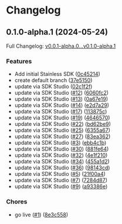# Changelog

## 0.1.0-alpha.1 (2024-05-24)

Full Changelog: [v0.0.1-alpha.0...v0.1.0-alpha.1](https://github.com/meorphis/test-repo-9/compare/v0.0.1-alpha.0...v0.1.0-alpha.1)

### Features

* Add initial Stainless SDK ([0c45214](https://github.com/meorphis/test-repo-9/commit/0c452142e5aa4fc0d57cd28c826e766f771abe1b))
* create default branch ([37e5150](https://github.com/meorphis/test-repo-9/commit/37e5150fa7507ee15adc3e24b1770e6d71166299))
* update via SDK Studio ([02c1f2f](https://github.com/meorphis/test-repo-9/commit/02c1f2f8f2c7ee3ba4ff5c443b743ca549dcfb8c))
* update via SDK Studio ([#12](https://github.com/meorphis/test-repo-9/issues/12)) ([6060fc2](https://github.com/meorphis/test-repo-9/commit/6060fc2356b9fb98e055cba22739e48fc67c17ca))
* update via SDK Studio ([#13](https://github.com/meorphis/test-repo-9/issues/13)) ([0a67e19](https://github.com/meorphis/test-repo-9/commit/0a67e190b87382cce8743bdd15386982c0277ec5))
* update via SDK Studio ([#14](https://github.com/meorphis/test-repo-9/issues/14)) ([e2d7a29](https://github.com/meorphis/test-repo-9/commit/e2d7a2956cb2c062b51bd5d938c13c4927be7036))
* update via SDK Studio ([#17](https://github.com/meorphis/test-repo-9/issues/17)) ([113875c](https://github.com/meorphis/test-repo-9/commit/113875c6e613d4dc874cb388a81376829e9d4d5e))
* update via SDK Studio ([#19](https://github.com/meorphis/test-repo-9/issues/19)) ([4646570](https://github.com/meorphis/test-repo-9/commit/4646570d52d74ab8797a5bbe23440044147221e1))
* update via SDK Studio ([#22](https://github.com/meorphis/test-repo-9/issues/22)) ([bd62be9](https://github.com/meorphis/test-repo-9/commit/bd62be96f914c396a851cb6334cb66963fb70068))
* update via SDK Studio ([#25](https://github.com/meorphis/test-repo-9/issues/25)) ([6355a67](https://github.com/meorphis/test-repo-9/commit/6355a67e60d9de1d4051ba395223601d556ba39d))
* update via SDK Studio ([#27](https://github.com/meorphis/test-repo-9/issues/27)) ([83ea362](https://github.com/meorphis/test-repo-9/commit/83ea36236e0fcd3ac9eb8edff68e3cd3d7851476))
* update via SDK Studio ([#3](https://github.com/meorphis/test-repo-9/issues/3)) ([ebb4c1b](https://github.com/meorphis/test-repo-9/commit/ebb4c1bf9001b59e80cc62eacb6eb7846d7cb9ee))
* update via SDK Studio ([#30](https://github.com/meorphis/test-repo-9/issues/30)) ([881fe64](https://github.com/meorphis/test-repo-9/commit/881fe641394ccbff5f12bc15fdc1634983244cb6))
* update via SDK Studio ([#32](https://github.com/meorphis/test-repo-9/issues/32)) ([4e1f210](https://github.com/meorphis/test-repo-9/commit/4e1f21061161402fcb22db6297af2497be093ddf))
* update via SDK Studio ([#34](https://github.com/meorphis/test-repo-9/issues/34)) ([455a1d2](https://github.com/meorphis/test-repo-9/commit/455a1d22880b309eb52691f21609dd522cc1722c))
* update via SDK Studio ([#36](https://github.com/meorphis/test-repo-9/issues/36)) ([98143cd](https://github.com/meorphis/test-repo-9/commit/98143cdfe1bb530f59c55a2bb296a8d9d4a052a5))
* update via SDK Studio ([#5](https://github.com/meorphis/test-repo-9/issues/5)) ([21f00a4](https://github.com/meorphis/test-repo-9/commit/21f00a4df6f907a518871bbe4b959ff87b509c6d))
* update via SDK Studio ([#7](https://github.com/meorphis/test-repo-9/issues/7)) ([7284d87](https://github.com/meorphis/test-repo-9/commit/7284d875f707bc71bfcf1cbe274675d3c0d727d2))
* update via SDK Studio ([#9](https://github.com/meorphis/test-repo-9/issues/9)) ([a93386e](https://github.com/meorphis/test-repo-9/commit/a93386e701939c8c8ac0ee8c38a4fb0289b5c8cb))


### Chores

* go live ([#1](https://github.com/meorphis/test-repo-9/issues/1)) ([8e3c558](https://github.com/meorphis/test-repo-9/commit/8e3c558a5041e5fa70b212145979b8d594a80fd4))
